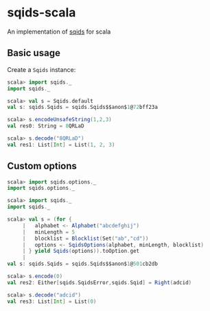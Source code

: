 # sqids-scala
An implementation of [sqids](https://sqids.org/) for scala

## Basic usage
Create a `Sqids` instance:
```scala
scala> import sqids._
import sqids._

scala> val s = Sqids.default
val s: sqids.Sqids = sqids.Sqids$$anon$1@72bff23a

scala> s.encodeUnsafeString(1,2,3)
val res0: String = 8QRLaD

scala> s.decode("8QRLaD")
val res1: List[Int] = List(1, 2, 3)
```

## Custom options
```scala
scala> import sqids.options._
import sqids.options._

scala> import sqids._
import sqids._

scala> val s = (for {
     |   alphabet <- Alphabet("abcdefghij")
     |   minLength = 5
     |   blocklist = Blocklist(Set("ab","cd"))
     |   options <- SqidsOptions(alphabet, minLength, blocklist)
     | } yield Sqids(options)).toOption.get
     |
val s: sqids.Sqids = sqids.Sqids$$anon$1@501cb2db

scala> s.encode(0)
val res2: Either[sqids.SqidsError,sqids.Sqid] = Right(adcid)

scala> s.decode("adcid")
val res3: List[Int] = List(0)

```
